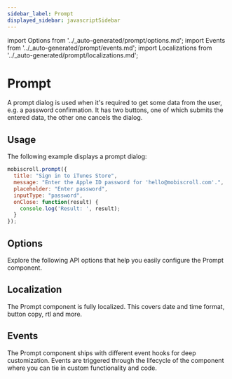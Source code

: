 ```yaml
---
sidebar_label: Prompt
displayed_sidebar: javascriptSidebar
---
```


import Options from '../\_auto-generated/prompt/options.md';
import Events from '../\_auto-generated/prompt/events.md';
import Localizations from '../\_auto-generated/prompt/localizations.md';

# Prompt

A prompt dialog is used when it's required to get some data from the user, e.g. a password confirmation.
It has two buttons, one of which submits the entered data, the other one cancels the dialog.

## Usage

The following example displays a prompt dialog:

```js
mobiscroll.prompt({
  title: "Sign in to iTunes Store",
  message: "Enter the Apple ID password for 'hello@mobiscroll.com'.",
  placeholder: "Enter password",
  inputType: "password",
  onClose: function(result) {
    console.log('Result: ', result);
  }
});
```

<div className="option-list">

## Options
Explore the following API options that help you easily configure the Prompt component.

<Options />

## Localization
The Prompt component is fully localized. This covers date and time format, button copy, rtl and more.

<Localizations />

## Events
The Prompt component ships with different event hooks for deep customization. Events are triggered through the lifecycle of the component where you can tie in custom functionality and code.

<Events />

</div>
